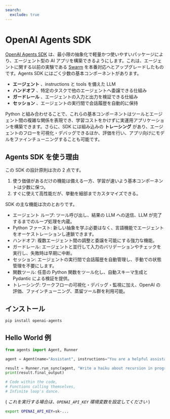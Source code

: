 ```yaml
---
search:
  exclude: true
---
```

# OpenAI Agents SDK

[OpenAI Agents SDK](https://github.com/openai/openai-agents-python) は、最小限の抽象化で軽量かつ使いやすいパッケージにより、エージェント型の AI アプリを構築できるようにします。これは、エージェントに関する以前の実験である [Swarm](https://github.com/openai/swarm/tree/main) を本番対応へとアップグレードしたものです。Agents SDK にはごく少数の基本コンポーネントがあります。

-   **エージェント** 、instructions と tools を備えた LLM
-   **ハンドオフ** 、特定のタスクで他のエージェントへ委譲できる仕組み
-   **ガードレール** 、エージェントの入力と出力を検証できる仕組み
-   **セッション** 、エージェントの実行間で会話履歴を自動的に保持

Python と組み合わせることで、これらの基本コンポーネントはツールとエージェント間の複雑な関係を表現でき、学習コストをかけずに実運用アプリケーションを構築できます。さらに、SDK には組み込みの **トレーシング** があり、エージェントのフローを可視化・デバッグできるほか、評価を行い、アプリ向けにモデルをファインチューニングすることも可能です。

## Agents SDK を使う理由

この SDK の設計原則は次の 2 点です。

1. 使う価値があるだけの機能は備える一方、学習が速いよう基本コンポーネントは少数に保つ。
2. すぐに使えて高性能だが、挙動を細部までカスタマイズできる。

SDK の主な機能は次のとおりです。

-   エージェント ループ: ツール呼び出し、結果の LLM への送信、LLM が完了するまでのループ処理を内蔵。
-   Python ファースト: 新しい抽象を学ぶ必要はなく、言語機能でエージェントをオーケストレーションし連鎖できます。
-   ハンドオフ: 複数エージェント間の調整と委譲を可能にする強力な機能。
-   ガードレール: エージェントと並行して入力のバリデーションやチェックを実行し、失敗時は早期に中断。
-   セッション: エージェントの実行間で会話履歴を自動管理し、手動での状態管理を不要にします。
-   関数ツール: 任意の Python 関数をツール化し、自動スキーマ生成と Pydantic による検証を提供。
-   トレーシング: ワークフローの可視化・デバッグ・監視に加え、OpenAI の評価、ファインチューニング、蒸留ツール群を利用可能。

## インストール

```bash
pip install openai-agents
```

## Hello World 例

```python
from agents import Agent, Runner

agent = Agent(name="Assistant", instructions="You are a helpful assistant")

result = Runner.run_sync(agent, "Write a haiku about recursion in programming.")
print(result.final_output)

# Code within the code,
# Functions calling themselves,
# Infinite loop's dance.
```

( _これを実行する場合は、`OPENAI_API_KEY` 環境変数を設定してください_ )

```bash
export OPENAI_API_KEY=sk-...
```